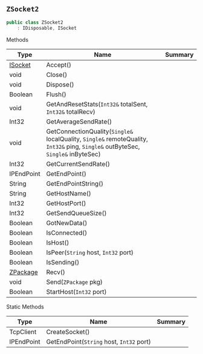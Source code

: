 ## `ZSocket2`

```csharp
public class ZSocket2
    : IDisposable, ISocket

```

Methods

| Type | Name | Summary | 
| --- | --- | --- | 
| [ISocket](./ISocket.md) | Accept() |  | 
| void | Close() |  | 
| void | Dispose() |  | 
| Boolean | Flush() |  | 
| void | GetAndResetStats(`Int32&` totalSent, `Int32&` totalRecv) |  | 
| Int32 | GetAverageSendRate() |  | 
| void | GetConnectionQuality(`Single&` localQuality, `Single&` remoteQuality, `Int32&` ping, `Single&` outByteSec, `Single&` inByteSec) |  | 
| Int32 | GetCurrentSendRate() |  | 
| IPEndPoint | GetEndPoint() |  | 
| String | GetEndPointString() |  | 
| String | GetHostName() |  | 
| Int32 | GetHostPort() |  | 
| Int32 | GetSendQueueSize() |  | 
| Boolean | GotNewData() |  | 
| Boolean | IsConnected() |  | 
| Boolean | IsHost() |  | 
| Boolean | IsPeer(`String` host, `Int32` port) |  | 
| Boolean | IsSending() |  | 
| [ZPackage](./ZPackage.md) | Recv() |  | 
| void | Send(`ZPackage` pkg) |  | 
| Boolean | StartHost(`Int32` port) |  | 


Static Methods

| Type | Name | Summary | 
| --- | --- | --- | 
| TcpClient | CreateSocket() |  | 
| IPEndPoint | GetEndPoint(`String` host, `Int32` port) |  | 


